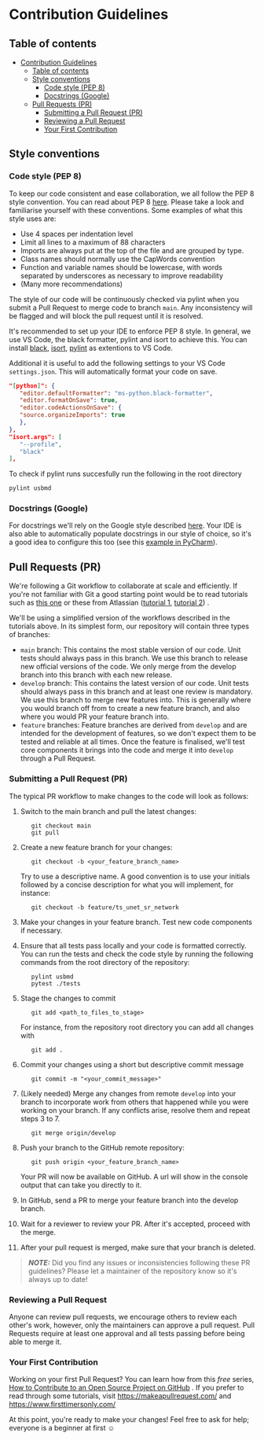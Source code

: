 # Contribution Guidelines

## Table of contents

- [Contribution Guidelines](#contribution-guidelines)
  - [Table of contents](#table-of-contents)
  - [Style conventions](#style-conventions)
    - [Code style (PEP 8)](#code-style-pep-8)
    - [Docstrings (Google)](#docstrings-google)
  - [Pull Requests (PR)](#pull-requests-pr)
    - [Submitting a Pull Request (PR)](#submitting-a-pull-request-pr)
    - [Reviewing a Pull Request](#reviewing-a-pull-request)
    - [Your First Contribution](#your-first-contribution)

## Style conventions

### Code style (PEP 8)

To keep our code consistent and ease collaboration, we all follow the PEP 8 style convention. You can read about PEP 8 [here](https://peps.python.org/pep-0008/). Please take a look and familiarise yourself with these conventions. Some examples of what this style uses are:

- Use 4 spaces per indentation level
- Limit all lines to a maximum of 88 characters
- Imports are always put at the top of the file and are grouped by type.
- Class names should normally use the CapWords convention
- Function and variable names should be lowercase, with words separated by underscores as necessary to improve readability
- (Many more recommendations)

The style of our code will be continuously checked via pylint when you submit a Pull Request to merge code to branch `main`. Any inconsistency will be flagged and will block the pull request until it is resolved.

It's recommended to set up your IDE to enforce PEP 8 style. In general, we use VS Code, the black formatter, pylint and isort to achieve this. You can install [black](https://marketplace.visualstudio.com/items?itemName=ms-python.black-formatter), [isort](https://marketplace.visualstudio.com/items?itemName=ms-python.isort), [pylint](https://marketplace.visualstudio.com/items?itemName=ms-python.pylint) as extentions to VS Code.

Additional it is useful to add the following settings to your VS Code `settings.json`. This will automatically format your code on save.

```json
"[python]": {
   "editor.defaultFormatter": "ms-python.black-formatter",
   "editor.formatOnSave": true,
   "editor.codeActionsOnSave": {
   "source.organizeImports": true
   },
},
"isort.args": [
   "--profile",
   "black"
],
```

To check if pylint runs succesfully run the following in the root directory

```bash
pylint usbmd
```

### Docstrings (Google)

For docstrings we'll rely on the Google style described [here](example_google_docstrings.py). Your IDE is also able to automatically populate docstrings in our style of choice, so it's a good idea to configure this too (see this [example in PyCharm](https://www.jetbrains.com/help/pycharm/settings-tools-python-integrated-tools.html)).

## Pull Requests (PR)

We're following a Git workflow to collaborate at scale and efficiently. If you're not familiar with Git a good starting
point would be to read tutorials such as [this one](https://nvie.com/posts/a-successful-git-branching-model/) or these
from
Atlassian ([tutorial 1](https://www.atlassian.com/git/tutorials/comparing-workflows#:~:text=A%20Git%20workflow%20is%20a,in%20how%20users%20manage%20changes.), [tutorial 2](https://www.atlassian.com/git/tutorials/comparing-workflows/gitflow-workflow))
.

We'll be using a simplified version of the workflows described in the tutorials above. In its simplest form, our
repository will contain three types of branches:

- `main` branch: This contains the most stable version of our code. Unit tests should always pass in this branch. We use this branch to release new official versions of the code. We only merge from the develop branch into this branch with each new release.
- `develop` branch: This contains the latest version of our code. Unit tests should always pass in this branch and at least one review is mandatory. We use this branch to merge new features into. This is generally where you would branch off from to create a new feature branch, and also where you would PR your feature branch into.
- `feature` branches: Feature branches are derived from `develop` and are intended for the development of features, so we don't expect them to be tested and reliable at all times. Once the feature is finalised, we'll test core components it brings into the code and merge it into `develop` through a Pull Request.

### Submitting a Pull Request (PR)

The typical PR workflow to make changes to the code will look as follows:

1. Switch to the main branch and pull the latest changes:

   ```shell
      git checkout main
      git pull
   ```

2. Create a new feature branch for your changes:

   ```shell
      git checkout -b <your_feature_branch_name>
   ```

   Try to use a descriptive name. A good convention is to use your initials followed by a concise description for what you will implement, for instance:

   ```shell
      git checkout -b feature/ts_unet_sr_network
   ```

3. Make your changes in your feature branch. Test new code components if necessary.

4. Ensure that all tests pass locally and your code is formatted correctly. You can run the tests and check the code style by running the following commands from the root directory of the repository:

   ```shell
      pylint usbmd
      pytest ./tests
   ```

5. Stage the changes to commit

   ```shell
      git add <path_to_files_to_stage>
   ```

   For instance, from the repository root directory you can add all changes with

   ```shell
      git add .
   ```

6. Commit your changes using a short but descriptive commit message

   ```shell
      git commit -m "<your_commit_message>"
   ```

7. (Likely needed) Merge any changes from remote `develop` into your branch to incorporate work from others that happened while you were working on your branch. If any conflicts arise, resolve them and repeat steps 3 to 7.

   ```shell
      git merge origin/develop
   ```

8. Push your branch to the GitHub remote repository:

   ```shell
      git push origin <your_feature_branch_name>
   ```

   Your PR will now be available on GitHub. A url will show in the console output that can take you directly to it.

9. In GitHub, send a PR to merge your feature branch into the develop branch.

10. Wait for a reviewer to review your PR. After it's accepted, proceed with the merge.

11. After your pull request is merged, make sure that your branch is deleted.

> **_NOTE:_** Did you find any issues or inconsistencies following these PR guidelines? Please let a maintainer of the repository know so it's always up to date!

### Reviewing a Pull Request

Anyone can review pull requests, we encourage others to review each other's work, however, only the maintainers can
approve a pull request. Pull Requests require at least one approval and all tests passing before being able to merge it.

### Your First Contribution

Working on your first Pull Request? You can learn how from this _free_
series, [How to Contribute to an Open Source Project on GitHub](https://app.egghead.io/playlists/how-to-contribute-to-an-open-source-project-on-github)
. If you prefer to read through some tutorials, visit <https://makeapullrequest.com/>
and <https://www.firsttimersonly.com/>

At this point, you're ready to make your changes! Feel free to ask for help; everyone is a beginner at first :relaxed:
